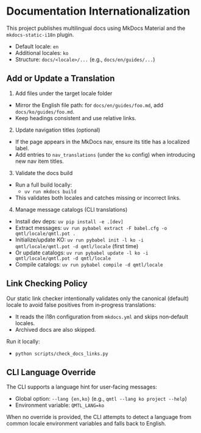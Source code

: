 # Documentation Internationalization

This project publishes multilingual docs using MkDocs Material and the `mkdocs-static-i18n` plugin.

- Default locale: `en`
- Additional locales: `ko`
- Structure: `docs/<locale>/...` (e.g., `docs/en/guides/...`)

## Add or Update a Translation

1) Add files under the target locale folder

- Mirror the English file path: for `docs/en/guides/foo.md`, add `docs/ko/guides/foo.md`.
- Keep headings consistent and use relative links.

2) Update navigation titles (optional)

- If the page appears in the MkDocs nav, ensure its title has a localized label.
- Add entries to `nav_translations` (under the `ko` config) when introducing new nav item titles.

3) Validate the docs build

- Run a full build locally:
  - `uv run mkdocs build`
- This validates both locales and catches missing or incorrect links.

4) Manage message catalogs (CLI translations)

- Install dev deps: `uv pip install -e .[dev]`
- Extract messages: `uv run pybabel extract -F babel.cfg -o qmtl/locale/qmtl.pot .`
- Initialize/update KO: `uv run pybabel init -l ko -i qmtl/locale/qmtl.pot -d qmtl/locale` (first time)
- Or update catalogs: `uv run pybabel update -l ko -i qmtl/locale/qmtl.pot -d qmtl/locale`
- Compile catalogs: `uv run pybabel compile -d qmtl/locale`

## Link Checking Policy

Our static link checker intentionally validates only the canonical (default) locale to avoid false positives from in‑progress translations:

- It reads the i18n configuration from `mkdocs.yml` and skips non‑default locales.
- Archived docs are also skipped.

Run it locally:

- `python scripts/check_docs_links.py`

## CLI Language Override

The CLI supports a language hint for user‑facing messages:

- Global option: `--lang {en,ko}` (e.g., `qmtl --lang ko project --help`)
- Environment variable: `QMTL_LANG=ko`

When no override is provided, the CLI attempts to detect a language from common locale environment variables and falls back to English.
